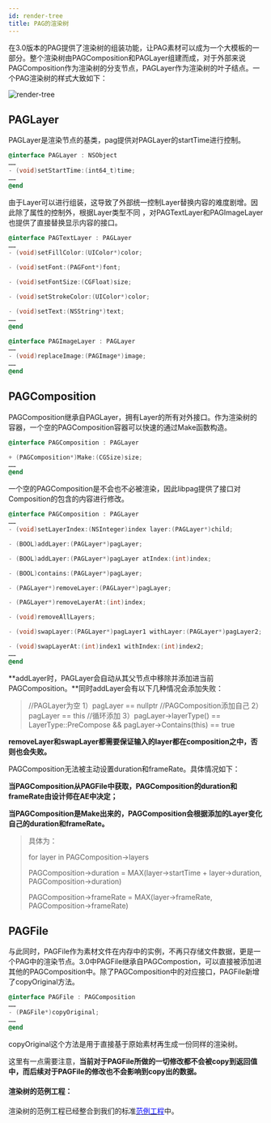 ```yaml
---
id: render-tree
title: PAG的渲染树
---
```


在3.0版本的PAG提供了渲染树的组装功能，让PAG素材可以成为一个大模板的一部分。整个渲染树由PAGComposition和PAGLayer组建而成，对于外部来说PAGComposition作为渲染树的分支节点，PAGLayer作为渲染树的叶子结点。一个PAG渲染树的样式大致如下：

![render-tree](/img/docs/render-tree.png)

## PAGLayer

PAGLayer是渲染节点的基类，pag提供对PAGLayer的startTime进行控制。

```objectivec
@interface PAGLayer : NSObject
……
- (void)setStartTime:(int64_t)time;
……
@end
```

由于Layer可以进行组装，这导致了外部统一控制Layer替换内容的难度剧增。因此除了属性的控制外，根据Layer类型不同 ，对PAGTextLayer和PAGImageLayer也提供了直接替换显示内容的接口。

```objectivec
@interface PAGTextLayer : PAGLayer
……
- (void)setFillColor:(UIColor*)color;

- (void)setFont:(PAGFont*)font;

- (void)setFontSize:(CGFloat)size;

- (void)setStrokeColor:(UIColor*)color;

- (void)setText:(NSString*)text;
……
@end

@interface PAGImageLayer : PAGLayer
……
- (void)replaceImage:(PAGImage*)image;
……
@end
```



## PAGComposition

PAGComposition继承自PAGLayer，拥有Layer的所有对外接口。作为渲染树的容器，一个空的PAGComposition容器可以快速的通过Make函数构造。

```objectivec
@interface PAGComposition : PAGLayer

+ (PAGComposition*)Make:(CGSize)size;
……
@end
```

一个空的PAGComposition是不会也不必被渲染，因此libpag提供了接口对Composition的包含的内容进行修改。

```objectivec
@interface PAGComposition : PAGLayer
……
- (void)setLayerIndex:(NSInteger)index layer:(PAGLayer*)child;

- (BOOL)addLayer:(PAGLayer*)pagLayer;

- (BOOL)addLayer:(PAGLayer*)pagLayer atIndex:(int)index;

- (BOOL)contains:(PAGLayer*)pagLayer;

- (PAGLayer*)removeLayer:(PAGLayer*)pagLayer;

- (PAGLayer*)removeLayerAt:(int)index;

- (void)removeAllLayers;

- (void)swapLayer:(PAGLayer*)pagLayer1 withLayer:(PAGLayer*)pagLayer2;

- (void)swapLayerAt:(int)index1 withIndex:(int)index2;
……
@end
```

**addLayer时，PAGLayer会自动从其父节点中移除并添加进当前PAGComposition。**同时addLayer会有以下几种情况会添加失败：

> //PAGLayer为空
> 1）pagLayer == nullptr 
> //PAGComposition添加自己
> 2）pagLayer == this 
> //循环添加
> 3）pagLayer->layerType() == LayerType::PreCompose && pagLayer->Contains(this) == true 

**removeLayer和swapLayer都需要保证输入的layer都在composition之中，否则也会失败。**



PAGComposition无法被主动设置duration和frameRate。具体情况如下：

**当PAGComposition从PAGFile中获取，PAGComposition的duration和frameRate由设计师在AE中决定；**

**当PAGComposition是Make出来的，PAGComposition会根据添加的Layer变化自己的duration和frameRate。**

> 具体为：
>
> for layer in PAGComposition->layers
>
> PAGComposition->duration = MAX(layer->startTime + layer->duration, PAGComposition->duration)
>
> PAGComposition->frameRate = MAX(layer->frameRate, PAGComposition->frameRate)



## PAGFile

与此同时，PAGFile作为素材文件在内存中的实例，不再只存储文件数据，更是一个PAG中的渲染节点。3.0中PAGFile继承自PAGCompostion，可以直接被添加进其他的PAGComposition中。除了PAGComposition中的对应接口，PAGFile新增了copyOriginal方法。

```objectivec
@interface PAGFile : PAGComposition
……
- (PAGFile*)copyOriginal;
……
@end
```

copyOriginal这个方法是用于直接基于原始素材再生成一份同样的渲染树。

这里有一点需要注意，**当前对于PAGFile所做的一切修改都不会被copy到返回值中，而后续对于PAGFile的修改也不会影响到copy出的数据。**



#### 渲染树的范例工程：

渲染树的范例工程已经整合到我们的标准[<font color=blue>范例工程</font>](/docs/sdk.html)中。
